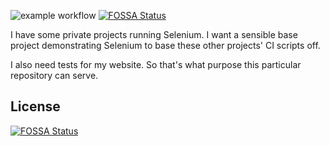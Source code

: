 ![example workflow](https://github.com/ployt0/headless_selenium/actions/workflows/CI.yml/badge.svg)
[![FOSSA Status](https://app.fossa.com/api/projects/git%2Bgithub.com%2Fployt0%2Fheadless_selenium.svg?type=shield)](https://app.fossa.com/projects/git%2Bgithub.com%2Fployt0%2Fheadless_selenium?ref=badge_shield)

I have some private projects running Selenium. I want a sensible base project demonstrating Selenium to base these other projects' CI scripts off.

I also need tests for my website. So that's what purpose this particular repository can serve.

## License
[![FOSSA Status](https://app.fossa.com/api/projects/git%2Bgithub.com%2Fployt0%2Fheadless_selenium.svg?type=large)](https://app.fossa.com/projects/git%2Bgithub.com%2Fployt0%2Fheadless_selenium?ref=badge_large)